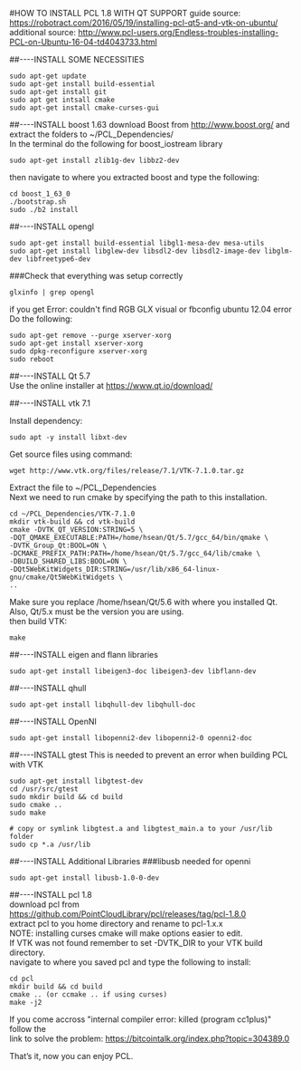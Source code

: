 #HOW TO INSTALL PCL 1.8 WITH QT SUPPORT
guide source: https://robotract.com/2016/05/19/installing-pcl-qt5-and-vtk-on-ubuntu/  
additional source: http://www.pcl-users.org/Endless-troubles-installing-PCL-on-Ubuntu-16-04-td4043733.html 

##----INSTALL SOME NECESSITIES
```
sudo apt-get update
sudo apt-get install build-essential
sudo apt-get install git
sudo apt get intsall cmake
sudo apt-get install cmake-curses-gui 
```

##----INSTALL boost 1.63
download Boost from http://www.boost.org/ and extract the folders to ~/PCL_Dependencies/   
In the terminal do the following for boost_iostream library   
```
sudo apt-get install zlib1g-dev libbz2-dev
```
then navigate to where you extracted boost and type the following:   
```
cd boost_1_63_0
./bootstrap.sh
sudo ./b2 install
```
##----INSTALL opengl   
```
sudo apt-get install build-essential libgl1-mesa-dev mesa-utils
sudo apt-get install libglew-dev libsdl2-dev libsdl2-image-dev libglm-dev libfreetype6-dev
```
###Check that everything was setup correctly 
```
glxinfo | grep opengl
```
if you get Error: couldn't find RGB GLX visual or fbconfig ubuntu 12.04 error   
Do the following:   
```
sudo apt-get remove --purge xserver-xorg
sudo apt-get install xserver-xorg
sudo dpkg-reconfigure xserver-xorg
sudo reboot
```
##----INSTALL Qt 5.7   
Use the online installer at https://www.qt.io/download/  



##----INSTALL vtk 7.1   

Install dependency:     
```
sudo apt -y install libxt-dev
```
Get source files using command:
```
wget http://www.vtk.org/files/release/7.1/VTK-7.1.0.tar.gz
```
Extract the file to ~/PCL_Dependencies   
Next we need to run cmake by specifying the path to this installation.   
```
cd ~/PCL_Dependencies/VTK-7.1.0   
mkdir vtk-build && cd vtk-build
cmake -DVTK_QT_VERSION:STRING=5 \
-DQT_QMAKE_EXECUTABLE:PATH=/home/hsean/Qt/5.7/gcc_64/bin/qmake \
-DVTK_Group_Qt:BOOL=ON \
-DCMAKE_PREFIX_PATH:PATH=/home/hsean/Qt/5.7/gcc_64/lib/cmake \
-DBUILD_SHARED_LIBS:BOOL=ON \
-DQt5WebKitWidgets_DIR:STRING=/usr/lib/x86_64-linux-gnu/cmake/Qt5WebKitWidgets \
.. 
```
Make sure you replace /home/hsean/Qt/5.6 with where you installed Qt.    
Also, Qt/5.x must be the version you are using.   
then build VTK:
```
make 
```
##----INSTALL eigen and flann libraries   
```
sudo apt-get install libeigen3-doc libeigen3-dev libflann-dev
```
##----INSTALL qhull   
```
sudo apt-get install libqhull-dev libqhull-doc
```
##----INSTALL OpenNI   
```
sudo apt-get install libopenni2-dev libopenni2-0 openni2-doc
```
##----INSTALL gtest
This is needed to prevent an error when building PCL with VTK  
```
sudo apt-get install libgtest-dev
cd /usr/src/gtest
sudo mkdir build && cd build
sudo cmake ..
sudo make

# copy or symlink libgtest.a and libgtest_main.a to your /usr/lib folder
sudo cp *.a /usr/lib
```
##----INSTALL Additional Libraries
###libusb needed for openni   
```
sudo apt-get install libusb-1.0-0-dev   
```
##----INSTALL pcl 1.8   
download pcl from https://github.com/PointCloudLibrary/pcl/releases/tag/pcl-1.8.0   
extract pcl to you home directory and rename to pcl-1.x.x   
NOTE: installing curses cmake will make options easier to edit.   
      If VTK was not found remember to set -DVTK_DIR to your VTK build directory.    
navigate to where you saved pcl and type the following to install:  
```
cd pcl
mkdir build && cd build
cmake .. (or ccmake .. if using curses)
make -j2
```
If you come accross "internal compiler error: killed (program cc1plus)" follow the   
link to solve the problem: https://bitcointalk.org/index.php?topic=304389.0  

That’s it, now you can enjoy PCL.   
